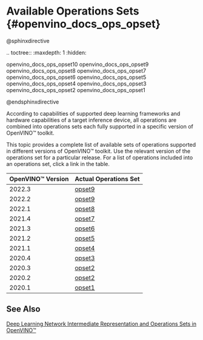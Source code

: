 # Available Operations Sets {#openvino_docs_ops_opset}

@sphinxdirective

.. toctree::
   :maxdepth: 1
   :hidden:

   openvino_docs_ops_opset10
   openvino_docs_ops_opset9
   openvino_docs_ops_opset8
   openvino_docs_ops_opset7
   openvino_docs_ops_opset6
   openvino_docs_ops_opset5
   openvino_docs_ops_opset4
   openvino_docs_ops_opset3
   openvino_docs_ops_opset2
   openvino_docs_ops_opset1

@endsphinxdirective

According to capabilities of supported deep learning frameworks and hardware capabilities of a target inference device, all operations are combined into operations sets each fully supported in a specific version of OpenVINO™ toolkit.

This topic provides a complete list of available sets of operations supported in different versions of OpenVINO™ toolkit. Use the relevant version of the operations set for a particular release. For a list of operations included into an operations set, click a link in the table.

| OpenVINO™ Version | Actual Operations Set            |
| :---------------- | :------------------------------- |
| 2022.3            | [opset9](opset10.md)   |
| 2022.2            | [opset9](opset9.md)   |
| 2022.1            | [opset8](opset8.md)   |
| 2021.4            | [opset7](opset7.md)   |
| 2021.3            | [opset6](opset6.md)   |
| 2021.2            | [opset5](opset5.md)   |
| 2021.1            | [opset4](opset4.md)   |
| 2020.4            | [opset3](opset3.md)   |
| 2020.3            | [opset2](opset2.md)   |
| 2020.2            | [opset2](opset2.md)   |
| 2020.1            | [opset1](opset1.md)   |

## See Also
[Deep Learning Network Intermediate Representation and Operations Sets in OpenVINO™](../MO_DG/IR_and_opsets.md)
